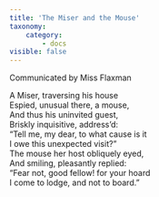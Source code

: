 ```yaml
---
title: 'The Miser and the Mouse'
taxonomy:
    category:
        - docs
visible: false
---
```


<div class="author">Communicated by Miss Flaxman</div>

A Miser, traversing his house  
Espied, unusual there, a mouse,  
And thus his uninvited guest,  
Briskly inquisitive, address’d:  
“Tell me, my dear, to what cause is it  
I owe this unexpected visit?”  
The mouse her host obliquely eyed,  
And smiling, pleasantly replied:  
“Fear not, good fellow! for your hoard  
I come to lodge, and not to board.”